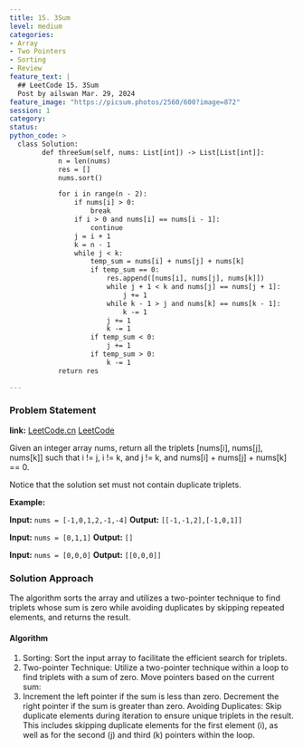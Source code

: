 ```yaml
---
title: 15. 3Sum
level: medium
categories:
- Array
- Two Pointers
- Sorting
- Review
feature_text: |
  ## LeetCode 15. 3Sum
  Post by ailswan Mar. 29, 2024
feature_image: "https://picsum.photos/2560/600?image=872"
session: 1
category:
status: 
python_code: >
  class Solution:
        def threeSum(self, nums: List[int]) -> List[List[int]]:
            n = len(nums)
            res = []
            nums.sort()

            for i in range(n - 2):
                if nums[i] > 0:
                    break
                if i > 0 and nums[i] == nums[i - 1]:
                    continue
                j = i + 1
                k = n - 1
                while j < k:
                    temp_sum = nums[i] + nums[j] + nums[k]
                    if temp_sum == 0:
                        res.append([nums[i], nums[j], nums[k]])
                        while j + 1 < k and nums[j] == nums[j + 1]:
                            j += 1
                        while k - 1 > j and nums[k] == nums[k - 1]:
                            k -= 1
                        j += 1
                        k -= 1
                    if temp_sum < 0:
                        j += 1
                    if temp_sum > 0:
                        k -= 1
            return res

---
```


### Problem Statement
**link:**
[LeetCode.cn](https://leetcode.cn/problems/3sum/)
[LeetCode](https://leetcode.com/3sum/)

Given an integer array nums, return all the triplets [nums[i], nums[j], nums[k]] such that i != j, i != k, and j != k, and nums[i] + nums[j] + nums[k] == 0.

Notice that the solution set must not contain duplicate triplets.


**Example:**

**Input:** `nums = [-1,0,1,2,-1,-4]`
**Output:** `[[-1,-1,2],[-1,0,1]]`
 
**Input:** `nums = [0,1,1]`
**Output:** `[]`

**Input:** `nums = [0,0,0]`
**Output:** `[[0,0,0]]`

 
### Solution Approach
The algorithm sorts the array and utilizes a two-pointer technique to find triplets whose sum is zero while avoiding duplicates by skipping repeated elements, and returns the result.

#### Algorithm
1. Sorting: Sort the input array to facilitate the efficient search for triplets.
2. Two-pointer Technique: Utilize a two-pointer technique within a loop to find triplets with a sum of zero. Move pointers based on the current sum:
3. Increment the left pointer if the sum is less than zero.
Decrement the right pointer if the sum is greater than zero.
Avoiding Duplicates: Skip duplicate elements during iteration to ensure unique triplets in the result. This includes skipping duplicate elements for the first element (i), as well as for the second (j) and third (k) pointers within the loop.